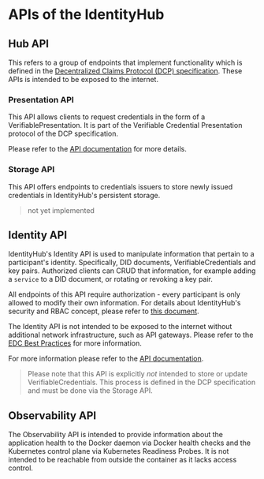 # APIs of the IdentityHub

## Hub API

This refers to a group of endpoints that implement functionality which is defined in
the  [Decentralized Claims Protocol (DCP) specification](https://projects.eclipse.org/projects/technology.dataspace-dcp).
These APIs is intended to be exposed to the internet.

### Presentation API

This API allows clients to request credentials in the form of a VerifiablePresentation. It is part of the Verifiable
Credential Presentation protocol of the DCP specification.

Please refer to the [API documentation](https://eclipse-edc.github.io/IdentityHub/openapi/presentation-api) for more
details.

### Storage API

This API offers endpoints to credentials issuers to store newly issued credentials in IdentityHub's persistent storage.

> not yet implemented

## Identity API

IdentityHub's Identity API is used to manipulate information that pertain to a participant's identity. Specifically, DID
documents, VerifiableCredentials and key pairs. Authorized clients can CRUD that information, for example adding
a `service` to a DID document, or rotating or revoking a key pair.

All endpoints of this API require authorization - every participant is only allowed to modify their own information. For
details about IdentityHub's security and RBAC concept, please refer to [this document](./identity-api.security.md).

The Identity API is not intended to be exposed to the internet without additional network infrastructure, such as API
gateways. Please refer to
the [EDC Best Practices](https://github.com/eclipse-edc/docs/blob/main/developer/best-practices.md) for more
information.

For more information please refer to
the [API documentation](https://eclipse-edc.github.io/IdentityHub/openapi/identity-api).

> Please note that this API is explicitly _not_ intended to store or update VerifiableCredentials. This process is
> defined in the DCP specification and must be done via the Storage API.

## Observability API

The Observability API is intended to provide information about the application health to the Docker daemon via Docker
health checks and the Kubernetes control plane via Kubernetes Readiness Probes. It is not intended to be reachable
from outside the container as it lacks access control.